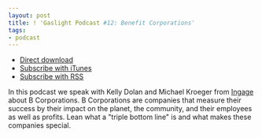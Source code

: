 ```yaml
---
layout: post
title: ! 'Gaslight Podcast #12: Benefit Corporations'
tags:
- podcast
---
```

  * [Direct download](https://s3.amazonaws.com/gaslight-podcasts/gaslight-podcast-012.mp3)
  * [Subscribe with iTunes](https://itunes.apple.com/us/podcast/gaslight-software-blog/id563643631)
  * [Subscribe with RSS](http://feeds.feedburner.com/gaslightpodcast)

In this podcast we speak with Kelly Dolan and Michael Kroeger from
[Ingage](http://ingagepartners.com/) about B Corporations. B Corporations are
companies that measure their success by their impact on the planet, the
community, and their employees as well as profits. Lean what a "triple bottom
line" is and what makes these companies special.
